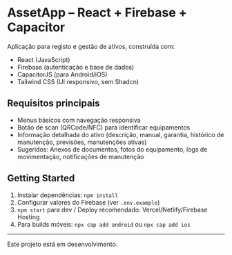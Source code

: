 # AssetApp – React + Firebase + Capacitor

Aplicação para registo e gestão de ativos, construída com:
- React (JavaScript)
- Firebase (autenticação e base de dados)
- CapacitorJS (para Android/iOS)
- Tailwind CSS (UI responsivo, sem Shadcn)

## Requisitos principais

- Menus básicos com navegação responsiva
- Botão de scan (QRCode/NFC) para identificar equipamentos
- Informação detalhada do ativo (descrição, manual, garantia, histórico de manutenção, previsões, manutenções ativas)
- Sugeridos: Anexos de documentos, fotos do equipamento, logs de movimentação, notificações de manutenção

## Getting Started
1. Instalar dependências: `npm install`
2. Configurar valores do Firebase (ver `.env.example`)
3. `npm start` para dev / Deploy recomendado: Vercel/Netlify/Firebase Hosting
4. Para builds móveis: `npx cap add android` ou `npx cap add ios`

---
Este projeto está em desenvolvimento.
